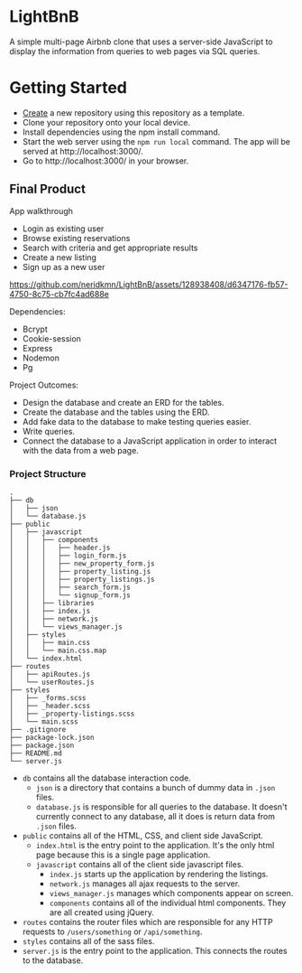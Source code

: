 # LightBnB
 A simple multi-page Airbnb clone that uses a server-side JavaScript to display the information from queries to web pages via SQL queries. 

# Getting Started
* [Create](https://github.com/neridkmn/LightBnB) a new repository using this repository as a template.
* Clone your repository onto your local device.
* Install dependencies using the npm install command.
* Start the web server using the `npm run local` command. The app will be served at http://localhost:3000/.
* Go to http://localhost:3000/ in your browser.

## Final Product 
App walkthrough
* Login as existing user
* Browse existing reservations
* Search with criteria and get appropriate results
* Create a new listing
* Sign up as a new user

https://github.com/neridkmn/LightBnB/assets/128938408/d6347176-fb57-4750-8c75-cb7fc4ad688e



Dependencies:
* Bcrypt
* Cookie-session
* Express
* Nodemon
* Pg

Project Outcomes:
* Design the database and create an ERD for the tables.
* Create the database and the tables using the ERD.
* Add fake data to the database to make testing queries easier.
* Write queries.
* Connect the database to a JavaScript application in order to interact with the data from a web page.
  
### Project Structure

```
.
├── db
│   ├── json
│   └── database.js
├── public
│   ├── javascript
│   │   ├── components 
│   │   │   ├── header.js
│   │   │   ├── login_form.js
│   │   │   ├── new_property_form.js
│   │   │   ├── property_listing.js
│   │   │   ├── property_listings.js
│   │   │   ├── search_form.js
│   │   │   └── signup_form.js
│   │   ├── libraries
│   │   ├── index.js
│   │   ├── network.js
│   │   └── views_manager.js
│   ├── styles
│   │   ├── main.css
│   │   └── main.css.map
│   └── index.html
├── routes
│   ├── apiRoutes.js
│   └── userRoutes.js
├── styles  
│   ├── _forms.scss
│   ├── _header.scss
│   ├── _property-listings.scss
│   └── main.scss
├── .gitignore
├── package-lock.json
├── package.json
├── README.md
└── server.js
```

* `db` contains all the database interaction code.
  * `json` is a directory that contains a bunch of dummy data in `.json` files.
  * `database.js` is responsible for all queries to the database. It doesn't currently connect to any database, all it does is return data from `.json` files.
* `public` contains all of the HTML, CSS, and client side JavaScript. 
  * `index.html` is the entry point to the application. It's the only html page because this is a single page application.
  * `javascript` contains all of the client side javascript files.
    * `index.js` starts up the application by rendering the listings.
    * `network.js` manages all ajax requests to the server.
    * `views_manager.js` manages which components appear on screen.
    * `components` contains all of the individual html components. They are all created using jQuery.
* `routes` contains the router files which are responsible for any HTTP requests to `/users/something` or `/api/something`. 
* `styles` contains all of the sass files. 
* `server.js` is the entry point to the application. This connects the routes to the database.
